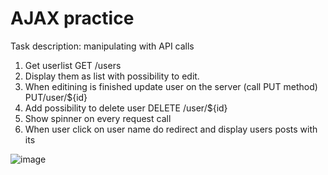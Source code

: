 # AJAX practice

Task description: manipulating with API calls
1) Get userlist GET /users
2) Display them as list with possibility to edit.
3) When editining is finished update user on the server (call PUT method) PUT/user/${id}
4) Add possibility to delete user DELETE /user/${id}
5) Show spinner on every request call
6) When user click on user name do redirect and display users posts with its

![image](https://user-images.githubusercontent.com/87691625/178942596-577871b4-b0aa-45e2-94a4-fb162aee09cd.png)

   
